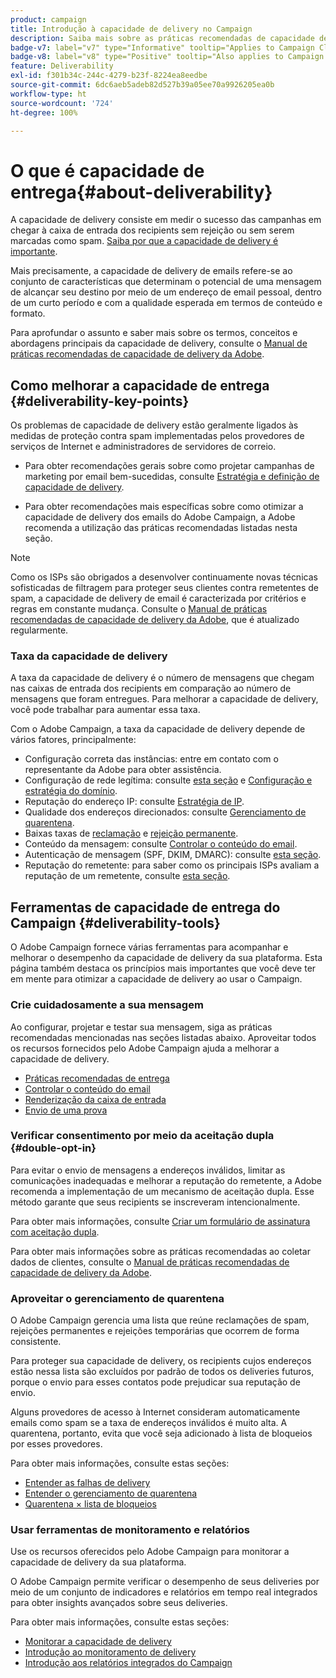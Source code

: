 ```yaml
---
product: campaign
title: Introdução à capacidade de delivery no Campaign
description: Saiba mais sobre as práticas recomendadas de capacidade de delivery
badge-v7: label="v7" type="Informative" tooltip="Applies to Campaign Classic v7"
badge-v8: label="v8" type="Positive" tooltip="Also applies to Campaign v8"
feature: Deliverability
exl-id: f301b34c-244c-4279-b23f-8224ea8eedbe
source-git-commit: 6dc6aeb5adeb82d527b39a05ee70a9926205ea0b
workflow-type: ht
source-wordcount: '724'
ht-degree: 100%

---
```


# O que é capacidade de entrega{#about-deliverability}



A capacidade de delivery consiste em medir o sucesso das campanhas em chegar à caixa de entrada dos recipients sem rejeição ou sem serem marcadas como spam. [Saiba por que a capacidade de delivery é importante](https://experienceleague.adobe.com/docs/deliverability-learn/deliverability-best-practice-guide/deliverability-strategy-and-definition.html?lang=pt-BR#why-deliverability-matters).

Mais precisamente, a capacidade de delivery de emails refere-se ao conjunto de características que determinam o potencial de uma mensagem de alcançar seu destino por meio de um endereço de email pessoal, dentro de um curto período e com a qualidade esperada em termos de conteúdo e formato.

Para aprofundar o assunto e saber mais sobre os termos, conceitos e abordagens principais da capacidade de delivery, consulte o [Manual de práticas recomendadas de capacidade de delivery da Adobe](https://experienceleague.adobe.com/docs/deliverability-learn/deliverability-best-practice-guide/introduction.html?lang=pt-BR).

## Como melhorar a capacidade de entrega {#deliverability-key-points}

Os problemas de capacidade de delivery estão geralmente ligados às medidas de proteção contra spam implementadas pelos provedores de serviços de Internet e administradores de servidores de correio.

* Para obter recomendações gerais sobre como projetar campanhas de marketing por email bem-sucedidas, consulte [Estratégia e definição de capacidade de delivery](https://experienceleague.adobe.com/docs/deliverability-learn/deliverability-best-practice-guide/deliverability-strategy-and-definition.html?lang=pt-BR).

* Para obter recomendações mais específicas sobre como otimizar a capacidade de delivery dos emails do Adobe Campaign, a Adobe recomenda a utilização das práticas recomendadas listadas nesta seção.

>[!NOTE]
>
>Como os ISPs são obrigados a desenvolver continuamente novas técnicas sofisticadas de filtragem para proteger seus clientes contra remetentes de spam, a capacidade de delivery de email é caracterizada por critérios e regras em constante mudança. Consulte o [Manual de práticas recomendadas de capacidade de delivery da Adobe](https://experienceleague.adobe.com/docs/deliverability-learn/deliverability-best-practice-guide/introduction.html?lang=pt-BR), que é atualizado regularmente.

### Taxa da capacidade de delivery

A taxa da capacidade de delivery é o número de mensagens que chegam nas caixas de entrada dos recipients em comparação ao número de mensagens que foram entregues. Para melhorar a capacidade de delivery, você pode trabalhar para aumentar essa taxa.

Com o Adobe Campaign, a taxa da capacidade de delivery depende de vários fatores, principalmente:

* Configuração correta das instâncias: entre em contato com o representante da Adobe para obter assistência.
* Configuração de rede legítima: consulte [esta seção](optimize-delivery.md#network-config) e [Configuração e estratégia do domínio](https://experienceleague.adobe.com/docs/deliverability-learn/deliverability-best-practice-guide/transition-process/infrastructure.html?lang=pt-BR#domain-setup-and-strategy).
* Reputação do endereço IP: consulte [Estratégia de IP](https://experienceleague.adobe.com/docs/deliverability-learn/deliverability-best-practice-guide/transition-process/infrastructure.html?lang=pt-BR#ip-strategy).
* Qualidade dos endereços direcionados: consulte [Gerenciamento de quarentena](optimize-delivery.md#quarantine-management).
* Baixas taxas de [reclamação](https://experienceleague.adobe.com/docs/deliverability-learn/deliverability-best-practice-guide/metrics-for-deliverability/complaints.html?lang=pt-BR) e [rejeição permanente](https://experienceleague.adobe.com/docs/deliverability-learn/deliverability-best-practice-guide/metrics-for-deliverability/bounces.html?lang=pt-BR#hard-bounces).
* Conteúdo da mensagem: consulte [Controlar o conteúdo do email](control-message-content.md).
* Autenticação de mensagem (SPF, DKIM, DMARC): consulte [esta seção](https://experienceleague.adobe.com/docs/deliverability-learn/deliverability-best-practice-guide/transition-process/infrastructure.html?lang=pt-BR#authentication).
* Reputação do remetente: para saber como os principais ISPs avaliam a reputação de um remetente, consulte [esta seção](https://experienceleague.adobe.com/docs/deliverability-learn/deliverability-best-practice-guide/internet-service-provider-specifics/overview.html?lang=pt-BR).

## Ferramentas de capacidade de entrega do Campaign {#deliverability-tools}

<!--Adobe Campaign provides a number of tools designed to ensure optimal deliverability.-->
O Adobe Campaign fornece várias ferramentas para acompanhar e melhorar o desempenho da capacidade de delivery da sua plataforma. Esta página também destaca os princípios mais importantes que você deve ter em mente para otimizar a capacidade de delivery ao usar o Campaign.

### Crie cuidadosamente a sua mensagem

Ao configurar, projetar e testar sua mensagem, siga as práticas recomendadas mencionadas nas seções listadas abaixo. Aproveitar todos os recursos fornecidos pelo Adobe Campaign ajuda a melhorar a capacidade de delivery.

* [Práticas recomendadas de entrega](delivery-best-practices.md)
* [Controlar o conteúdo do email](control-message-content.md)
* [Renderização da caixa de entrada](inbox-rendering.md)
* [Envio de uma prova](steps-validating-the-delivery.md#sending-a-proof)

### Verificar consentimento por meio da aceitação dupla {#double-opt-in}

Para evitar o envio de mensagens a endereços inválidos, limitar as comunicações inadequadas e melhorar a reputação do remetente, a Adobe recomenda a implementação de um mecanismo de aceitação dupla. Esse método garante que seus recipients se inscreveram intencionalmente.

Para obter mais informações, consulte [Criar um formulário de assinatura com aceitação dupla](../../web/using/use-cases--web-forms.md#create-a-subscription--form-with-double-opt-in).

Para obter mais informações sobre as práticas recomendadas ao coletar dados de clientes, consulte o [Manual de práticas recomendadas de capacidade de delivery da Adobe](https://experienceleague.adobe.com/docs/deliverability-learn/deliverability-best-practice-guide/first-impressions/address-collection-and-list-growth.html?lang=pt-BR#data-quality-and-hygiene).

### Aproveitar o gerenciamento de quarentena

O Adobe Campaign gerencia uma lista que reúne reclamações de spam, rejeições permanentes e rejeições temporárias que ocorrem de forma consistente.

Para proteger sua capacidade de delivery, os recipients cujos endereços estão nessa lista são excluídos por padrão de todos os deliveries futuros, porque o envio para esses contatos pode prejudicar sua reputação de envio.

Alguns provedores de acesso à Internet consideram automaticamente emails como spam se a taxa de endereços inválidos é muito alta. A quarentena, portanto, evita que você seja adicionado à lista de bloqueios por esses provedores.

Para obter mais informações, consulte estas seções:

* [Entender as falhas de delivery](understanding-delivery-failures.md)
* [Entender o gerenciamento de quarentena](understanding-quarantine-management.md)
* [Quarentena × lista de bloqueios](understanding-quarantine-management.md#quarantine-vs-denylist)

### Usar ferramentas de monitoramento e relatórios

Use os recursos oferecidos pelo Adobe Campaign para monitorar a capacidade de delivery da sua plataforma.

O Adobe Campaign permite verificar o desempenho de seus deliveries por meio de um conjunto de indicadores e relatórios em tempo real integrados para obter insights avançados sobre seus deliveries.

Para obter mais informações, consulte estas seções:

* [Monitorar a capacidade de delivery](monitoring-deliverability.md)
* [Introdução ao monitoramento de delivery](about-delivery-monitoring.md)
* [Introdução aos relatórios integrados do Campaign](../../reporting/using/about-campaign-built-in-reports.md)
